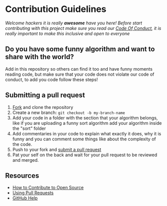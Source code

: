 # Contribution Guidelines

_Welcome hackers it is really **awesome** have you here! Before start contributing with this project make sure you read our [Code Of Conduct](https://github.com/ReciHub/FunnyAlgorithms/blob/master/CODE_OF_CONDUCT.md), it is really important to make this inclusive and open to everyone_

## Do you have some funny algorithm and want to share with the world?

Add in this repository so others can find it too and have funny moments reading code, but make sure that your code does not violate our code of conduct, to add you code follow these steps!

## Submitting a pull request

1. [Fork](https://github.com/ReciHub/FunnyAlgorithms/fork) and clone the repository
1. Create a new branch: `git checkout -b my-branch-name`
1. Add your code in a folder with the section that your algorithm belongs, like if you are uploading a funny sort algorithm add your algorithm inside the "sort" folder
1. Add commentaries in your code to explain what exactly it does, why it is funny and you can comment some things like about the complexity of the code.
1. Push to your fork and [submit a pull request](https://github.com/ReciHub/FunnyAlgorithms/compare)
1. Pat your self on the back and wait for your pull request to be reviewed and merged.

## Resources

- [How to Contribute to Open Source](https://opensource.guide/how-to-contribute/)
- [Using Pull Requests](https://help.github.com/articles/about-pull-requests/)
- [GitHub Help](https://help.github.com)
